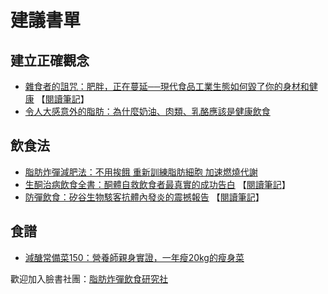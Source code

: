 # 建議書單

## 建立正確觀念

* [雜食者的詛咒：肥胖，正在蔓延──現代食品工業生態如何毀了你的身材和健康](http://www.books.com.tw/products/0010722067) 【[閱讀筆記](http://tsai-bird.blogspot.com/2017/06/fat-chance-book-review.html)】
* [令人大感意外的脂肪：為什麼奶油、肉類、乳酪應該是健康飲食](http://www.books.com.tw/products/0010720853)

## 飲食法

* [脂肪炸彈減肥法：不用挨餓 重新訓練脂肪細胞 加速燃燒代謝](http://www.books.com.tw/products/0010755509)
* [生酮治病飲食全書：酮體自救飲食者最真實的成功告白](http://www.books.com.tw/products/0010749139) 【[閱讀筆記](http://tsai-bird.blogspot.com/2017/06/book-review-keto-clarity.html)】
* [防彈飲食：矽谷生物駭客抗體內發炎的震撼報告](http://www.books.com.tw/products/0010718709) 【[閱讀筆記](http://tsai-bird.blogspot.com/2017/06/book-review-bulletproof-diet.html)】

## 食譜

* [減醣常備菜150：營養師親身實證，一年瘦20kg的瘦身菜](http://www.books.com.tw/products/0010725843)


歡迎加入臉書社團：[脂肪炸彈飲食研究社](https://www.facebook.com/groups/166680393872197/)
